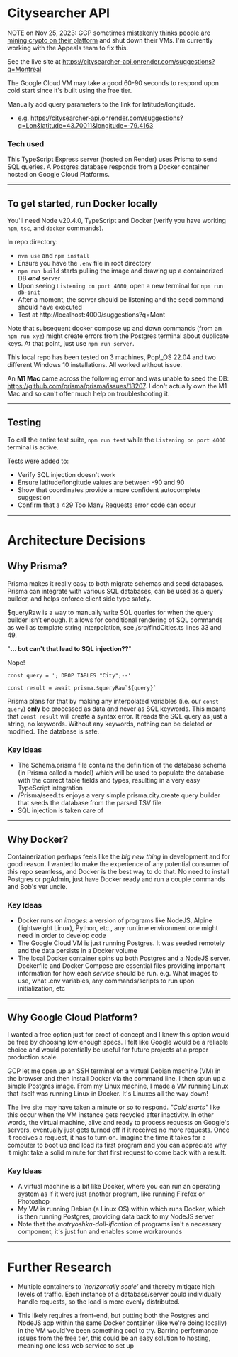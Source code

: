 # Citysearcher API

NOTE on Nov 25, 2023: GCP sometimes [mistakenly thinks people are mining crypto on their platform]([url](https://www.google.com/search?client=firefox-b-d&q=gcp+project+stopped+because+cryptocurrency)) and shut down their VMs. I'm currently working with the Appeals team to fix this.

See the live site at https://citysearcher-api.onrender.com/suggestions?q=Montreal

The Google Cloud VM may take a good 60-90 seconds to respond upon cold start since it's built using the free tier.

Manually add query parameters to the link for latitude/longitude.

-   e.g. https://citysearcher-api.onrender.com/suggestions?q=Lon&latitude=43.70011&longitude=-79.4163

### Tech used

This TypeScript Express server (hosted on Render) uses Prisma to send SQL queries. A Postgres database responds from a Docker container hosted on Google Cloud Platforms.

---

## To get started, run Docker locally

You'll need Node v20.4.0, TypeScript and Docker (verify you have working `npm`, `tsc`, and `docker` commands).

In repo directory:

-   `nvm use` and `npm install`
-   Ensure you have the `.env` file in root directory
-   `npm run build` starts pulling the image and drawing up a containerized DB **_and_** server
-   Upon seeing `Listening on port 4000`, open a new terminal for `npm run db-init`
-   After a moment, the server should be listening and the seed command should have executed
-   Test at http://localhost:4000/suggestions?q=Mont

Note that subsequent docker compose up and down commands (from an `npm run xyz`) might create errors from the Postgres terminal about duplicate keys. At that point, just use `npm run server`.

This local repo has been tested on 3 machines, Pop!\_OS 22.04 and two different Windows 10 installations. All worked without issue.

An **M1 Mac** came across the following error and was unable to seed the DB: https://github.com/prisma/prisma/issues/18207. I don't actually own the M1 Mac and so can't offer much help on troubleshooting it.

---

## Testing

To call the entire test suite, `npm run test` while the `Listening on port 4000` terminal is active.

Tests were added to:

-   Verify SQL injection doesn't work
-   Ensure latitude/longitude values are between -90 and 90
-   Show that coordinates provide a more confident autocomplete suggestion
-   Confirm that a 429 Too Many Requests error code can occur

---

# Architecture Decisions

## Why Prisma?

Prisma makes it really easy to both migrate schemas and seed databases. Prisma can integrate with various SQL databases, can be used as a query builder, and helps enforce client side type safety.

$queryRaw is a way to manually write SQL queries for when the query builder isn't enough. It allows for conditional rendering of SQL commands as well as template string interpolation, see /src/findCities.ts lines 33 and 49.

"**... but can't that lead to SQL injection??**"

Nope!

```
const query = '; DROP TABLES "City";--'

const result = await prisma.$queryRaw`${query}`
```

Prisma plans for that by making any interpolated variables (i.e. our `const query`) **only** be processed as data and never as SQL keywords. This means that `const result` will create a syntax error. It reads the SQL query as just a string, no keywords. Without any keywords, nothing can be deleted or modified. The database is safe.

### Key Ideas

-   The Schema.prisma file contains the definition of the database schema (in Prisma called a model) which will be used to populate the database with the correct table fields and types, resulting in a very easy TypeScript integration
-   /Prisma/seed.ts enjoys a very simple prisma.city.create query builder that seeds the database from the parsed TSV file
-   SQL injection is taken care of

---

## Why Docker?

Containerization perhaps feels like the _big new thing_ in development and for good reason. I wanted to make the experience of any potential consumer of this repo seamless, and Docker is the best way to do that. No need to install Postgres or pgAdmin, just have Docker ready and run a couple commands and Bob's yer uncle.

### Key Ideas

-   Docker runs on _images_: a version of programs like NodeJS, Alpine (lightweight Linux), Python, etc., any runtime environment one might need in order to develop code
-   The Google Cloud VM is just running Postgres. It was seeded remotely and the data persists in a Docker volume
-   The local Docker container spins up both Postgres and a NodeJS server. Dockerfile and Docker Compose are essential files providing important information for how each _service_ should be run. e.g. What images to use, what .env variables, any commands/scripts to run upon initialization, etc

---

## Why Google Cloud Platform?

I wanted a free option just for proof of concept and I knew this option would be free by choosing low enough specs. I felt like Google would be a reliable choice and would potentially be useful for future projects at a proper production scale.

GCP let me open up an SSH terminal on a virtual Debian machine (VM) in the browser and then install Docker via the command line. I then spun up a simple Postgres image. From my Linux machine, I made a VM running Linux that itself was running Linux in Docker. It's Linuxes all the way down!

The live site may have taken a minute or so to respond. _"Cold starts"_ like this occur when the VM instance gets recycled after inactivity. In other words, the virtual machine, alive and ready to process requests on Google's servers, eventually just gets turned off if it receives no more requests. Once it receives a request, it has to turn on. Imagine the time it takes for a computer to boot up and load its first program and you can appreciate why it might take a solid minute for that first request to come back with a result.

### Key Ideas

-   A virtual machine is a bit like Docker, where you can run an operating system as if it were just another program, like running Firefox or Photoshop
-   My VM is running Debian (a Linux OS) within which runs Docker, which is then running Postgres, providing data back to my NodeJS server
-   Note that the _matryoshka-doll-ification_ of programs isn't a necessary component, it's just fun and enables some workarounds

---

# Further Research

-   Multiple containers to _'horizontally scale'_ and thereby mitigate high levels of traffic. Each instance of a database/server could individually handle requests, so the load is more evenly distributed.

-   This likely requires a front-end, but putting both the Postgres and NodeJS app within the same Docker container (like we're doing locally) in the VM would've been something cool to try. Barring performance issues from the free tier, this could be an easy solution to hosting, meaning one less web service to set up
